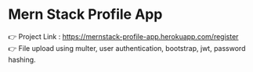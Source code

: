 # Mern Stack Profile App
👉 Project Link : https://mernstack-profile-app.herokuapp.com/register <br>
👉 File upload using multer, user authentication, bootstrap, jwt, password hashing.

